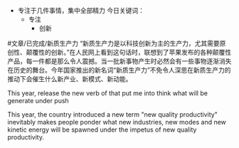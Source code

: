 - 专注于几件事情，集中全部精力
今日关键词：
	- 专注
		- 创新


#文章/已完成/新质生产力
“新质生产力是以科技创新为主的生产力，尤其需要原创性、颠覆性的创新。”在人民网上看到这句话时，联想到了苹果发布的各种颠覆性产品，每一件都是那么令人震撼。当一批新事物产生时必然会有一些事物逐渐消失在历史的舞台。今年国家推出的新名词“新质生产力”不免令人深思在新质生产力的推动下会催生什么新产业、新模式、新动能。

This year,   release the new verb of    that put me into think what will be generate under push


This year, the country introduced a new term "new quality productivity" inevitably makes people ponder what new industries, new modes and new kinetic energy will be spawned under the impetus of new quality productivity.
